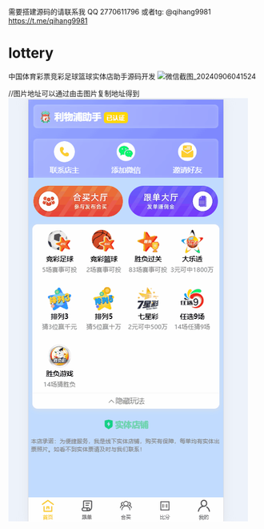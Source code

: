 需要搭建源码的请联系我
QQ 2770611796 或者tg: @qihang9981 
https://t.me/qihang9981
# lottery
中国体育彩票竞彩足球篮球实体店助手源码开发
![微信截图_20240906041524](https://github.com/user-attachments/assets/94daae11-c3a4-415e-9cb8-b4ad80d46cfd)

//图片地址可以通过由击图片复制地址得到
![image](https://github.com/gz9ekj/lottery/blob/main/%E5%8A%A8%E7%94%BB.gif?raw=true)
